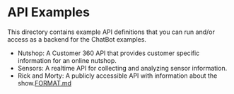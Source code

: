 # API Examples

This directory contains example API definitions that you can run and/or access as a backend
for the ChatBot examples.

* Nutshop: A Customer 360 API that provides customer specific information for an online nutshop.
* Sensors: A realtime API for collecting and analyzing sensor information.
* Rick and Morty: A publicly accessible API with information about the show.[FORMAT.md](..%2FFORMAT.md)